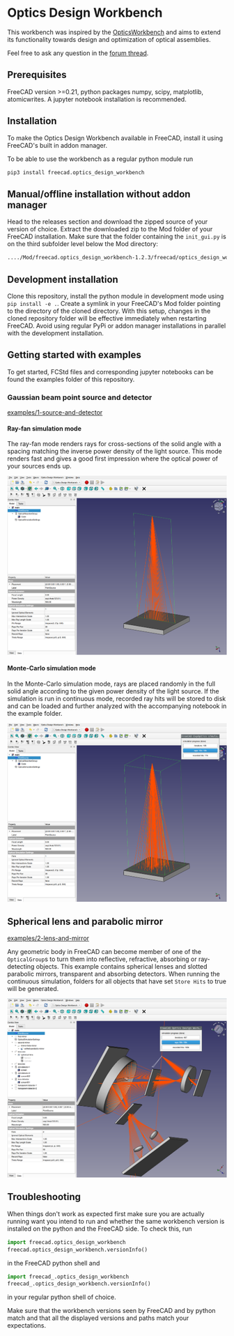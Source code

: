 # Optics Design Workbench

This workbench was inspired by the [OpticsWorkbench](https://github.com/chbergmann/OpticsWorkbench) and aims to extend its functionality towards design and optimization of optical assemblies.

Feel free to ask any question in the [forum thread](https://forum.freecad.org/viewtopic.php?t=89264).


## Prerequisites

FreeCAD version >=0.21, python packages numpy, scipy, matplotlib, atomicwrites. A jupyter notebook installation is recommended.


## Installation

To make the Optics Design Workbench available in FreeCAD, install it using FreeCAD's built in addon manager.

To be able to use the workbench as a regular python module run

```bash
pip3 install freecad.optics_design_workbench
```


## Manual/offline installation without addon manager

Head to the releases section and download the zipped source of your version of choice. Extract the downloaded zip to the Mod folder of your FreeCAD installation. Make sure that the folder containing the `init_gui.py` is on the third subfolder level below the Mod directory:

```bash
..../Mod/freecad.optics_design_workbench-1.2.3/freecad/optics_design_workbench/init_gui.py
```


## Development installation

Clone this repository, install the python module in development mode using `pip install -e .`. Create a symlink in your FreeCAD's Mod folder pointing to the directory of the cloned directory. With this setup, changes in the cloned repository folder will be effective immediately when restarting FreeCAD. Avoid using regular PyPi or addon manager installations in parallel with the development installation.


## Getting started with examples

To get started, FCStd files and corresponding jupyter notebooks can be found the examples folder of this repository.


### Gaussian beam point source and detector

[examples/1-source-and-detector](./examples/1-source-and-detector)

#### Ray-fan simulation mode

The ray-fan mode renders rays for cross-sections of the solid angle with a spacing matching the inverse power density of the light source. This mode renders fast and gives a good first impression where the optical power of your sources ends up.

![ray-fan mode screenshot](./examples/1-source-and-detector/screenshot-ray-fan.png)


#### Monte-Carlo simulation mode

In the Monte-Carlo simulation mode, rays are placed randomly in the full solid angle according to the given power density of the light source. If the simulation is run in continuous mode, recorded ray hits will be stored to disk and can be loaded and further analyzed with the accompanying notebook in the example folder.

![monte-carlo mode screenshot](./examples/1-source-and-detector/screenshot-monte-carlo.png)


## Spherical lens and parabolic mirror

[examples/2-lens-and-mirror](./examples/2-lens-and-mirror)

Any geometric body in FreeCAD can become member of one of the `OpticalGroup`s to turn them into reflective, refractive, absorbing or ray-detecting objects. This example contains spherical lenses and slotted parabolic mirrors, transparent and absorbing detectors. When running the continuous simulation, folders for all objects that have set `Store Hits` to true will be generated.

![lens and mirror screenshot](./examples/2-lens-and-mirror/screenshot.png)



## Troubleshooting

When things don't work as expected first make sure you are actually running want you intend to run and whether the same workbench version is installed on the python and the FreeCAD side. To check this, run

```python
import freecad.optics_design_workbench
freecad.optics_design_workbench.versionInfo()
```

in the FreeCAD python shell and

```python
import freecad_.optics_design_workbench
freecad_.optics_design_workbench.versionInfo()
```

in your regular python shell of choice.

Make sure that the workbench versions seen by FreeCAD and by python match and that all the displayed versions and paths match your expectations.
